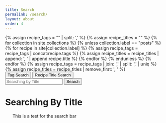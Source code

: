 ```yaml
---
title: Search
permalink: /search/
layout: about
order: 4
---
```


<html>
  <body>
    <div>
      {% assign recipe_tags = "" | split: ',' %}
      {% assign recipe_titles = "" %}
      {% for collection in site.collections %}
        {% unless collection.label == "posts" %}
            {% for recipe in site[collection.label] %}
              {% assign recipe_tags = recipe_tags | concat:recipe.tags %}
              {% assign recipe_titles = recipe_titles | append: ', ' | append:recipe.title %}
            {% endfor %}
        {% endunless %}
      {% endfor %}
      {% assign recipe_tags = recipe_tags | join: ',' | split: ',' | uniq %}
      {% assign recipe_titles = recipe_titles | remove_first: ', ' %}
        <div>
          <button id="tagButton" onClick="tagButtonClick()">Tag Search</button>
          <button id="titleButton" onClick="titleButtonClick()">Recipe Title Search</button>
        </div>
        <div>
          <input type="text" id="searchInput" placeholder="Searching by Title">
          <button type="submit" id="searchButton" onClick="titleSearch()">Search</button>
          <p id="paragraph"></p>
        </div>
        <div>
          <h1 id="testText">Searching By Title</h1>
          <ul id="list">This is a test for the search bar</ul>
        </div>
      <script>
        function tagSearch() {
          var input, filter, tags, txtValue;
          input = document.getElementById('searchInput');
          paragraph = document.getElementById('paragraph');
          filter = input.value.toLowerCase();
          tags = {{ recipe_tags | jsonify }};
          var recipes = [];
          var results = [];
          var urls = [];
          fetch("{{ site.url }}{{ site.baseurl }}/_data/recipes.json")
            .then(response => response.json())
            .then(data => {
              var printable = data;
              for (i = 0; i < tags.length; i++) {
                txtValue = tags[i];
                if (txtValue.toLowerCase().indexOf(filter) > -1) {
                  results.push(txtValue);
                }
              }
              if (filter != '') {
                for (i = 0; i < printable.length; i++) {
                  var splitTags = printable[i].tags.split(', ');
                  for (j = 0; j < splitTags.length; j++) {
                    if (results.includes(splitTags[j])) {
                      if (!recipes.includes(printable[i].title)) {
                        recipes.push(printable[i].title);
                        urls.push(printable[i].url);
                      }
                    }
                  }
                }
                paragraph.innerText = 'Results: ' + results.join(', ') + '\nRecipes Found: ' + recipes.join(', ');
                list.innerHTML = '';
                for (let i = 0; i < recipes.length; i++) {
                  let listItem = document.createElement('li');
                  let link = document.createElement('a');
                  link.href = urls[i];
                  link.textContent = recipes[i];
                  listItem.appendChild(link);
                  list.appendChild(listItem);
                }
              }
            })
            .catch(error => {
              console.error(`Error fetching recipes: ${error}`);
            });
          }
          function titleSearch() {
          var input, filter, titles, txtValue;
          input = document.getElementById('searchInput');
          paragraph = document.getElementById('paragraph');
          list = document.getElementById('list');
          filter = input.value.toLowerCase();
          titles = {{ recipe_titles | jsonify }};
          titleSort = titles.split(', ');
          var recipes = [];
          var results = [];
          var urls = [];
          fetch("{{ site.url }}{{ site.baseurl }}/_data/recipes.json")
            .then(response => response.json())
            .then(data => {
              var printable = data;
              for (i = 0; i < titleSort.length; i++) {
                txtValue = titleSort[i];
                if (txtValue.toLowerCase().indexOf(filter) > -1) {
                  results.push(txtValue);
                }
              }
              if (filter != '') {
                for (i = 0; i < printable.length; i++) {
                    if (results.includes(printable[i].title)) {
                      if (!recipes.includes(printable[i].title)) {
                        recipes.push(printable[i].title);
                        urls.push(printable[i].url);
                      }
                    }
                }
                paragraph.innerText = 'Search: ' + results.join(', ') + '\nRecipes Found: ' + recipes.join(', ');
                list.innerHTML = '';
                for (let i = 0; i < recipes.length; i++) {
                  let listItem = document.createElement('li');
                  let link = document.createElement('a');
                  link.href = urls[i];
                  link.textContent = recipes[i];
                  listItem.appendChild(link);
                  list.appendChild(listItem);
                }
              }
            })
            .catch(error => {
              console.error(`Error fetching recipes: ${error}`);
            });
          }
          function tagButtonClick() {
            const tagButton = document.getElementById("tagButton");
            const titleButton = document.getElementById("titleButton");
            const searchBar = document.getElementById("searchInput");
            const searchButton = document.getElementById("searchButton");
            const testText = document.getElementById("testText");
            tagButton.style.backgroundColor = "lightblue";
            titleButton.style.backgroundColor = "";
            searchBar.placeholder = "Searching By Tag";
            searchButton.onclick = tagSearch;
            testText.textContent = "Searching By Tag";
           }
           function titleButtonClick() {
            const tagButton = document.getElementById("tagButton");
            const titleButton = document.getElementById("titleButton");
            const searchBar = document.getElementById("searchInput");
            const searchButton = document.getElementById("searchButton");
            const testText = document.getElementById("testText");
            titleButton.style.backgroundColor = "lightblue";
            tagButton.style.backgroundColor = "";
            searchBar.placeholder = "Searching By Title";
            searchButton.onclick = titleSearch;
            testText.textContent = "Searching By Title";
           }
      </script>
    </div>
  </body>
</html>

